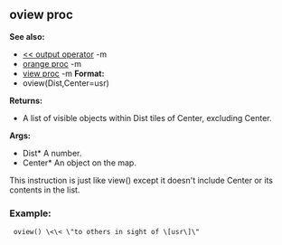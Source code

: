 ## oview proc
**See also:**
*   [\<\< output operator](/ref/operator/%3c%3c/output.md) -m
*   [orange proc](/ref/proc/orange.md) -m
*   [view proc](/ref/proc/view.md) -m<!-- -->
**Format:**
*   oview(Dist,Center=usr)
<!-- -->
**Returns:**
*   A list of visible objects within Dist tiles of Center, excluding
    Center.
<!-- -->
**Args:**
*   Dist* A number.
*   Center* An object on the map.


This instruction is just like view() except it doesn\'t include
Center or its contents in the list.
### Example:

```
 oview() \<\< \"to others in sight of \[usr\]\" 
```
